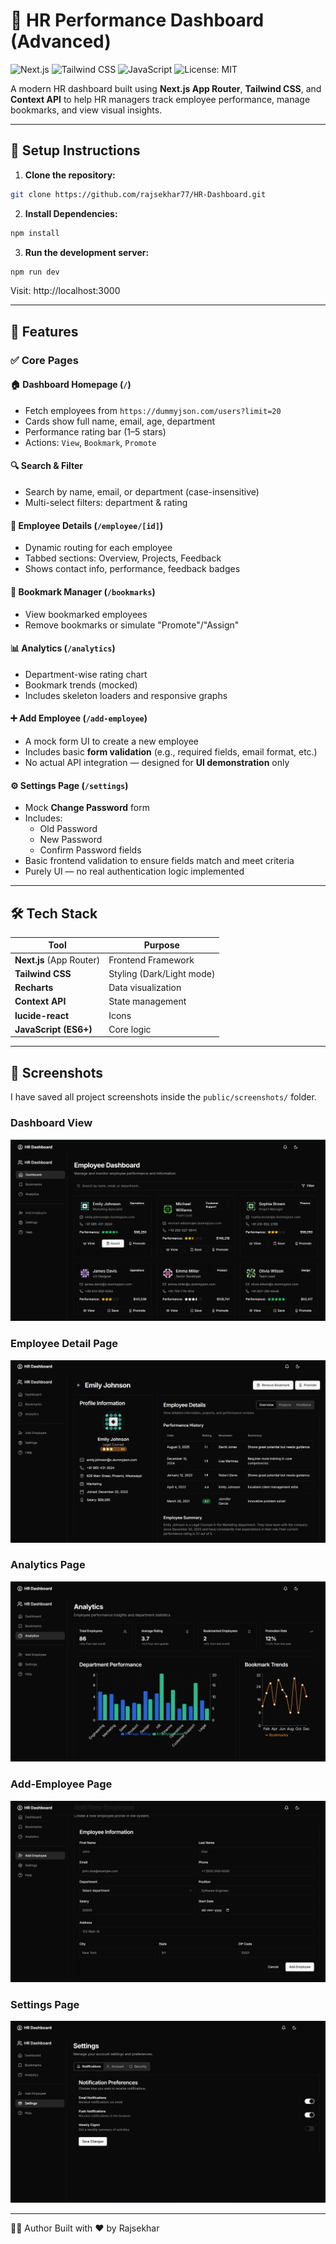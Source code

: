 # 💼 HR Performance Dashboard (Advanced)

![Next.js](https://img.shields.io/badge/Next.js-13+-000?logo=nextdotjs) 
![Tailwind CSS](https://img.shields.io/badge/TailwindCSS-3.x-38bdf8?logo=tailwindcss) 
![JavaScript](https://img.shields.io/badge/JavaScript-ES6+-f7df1e?logo=javascript)
![License: MIT](https://img.shields.io/badge/License-MIT-blue.svg)

A modern HR dashboard built using **Next.js App Router**, **Tailwind CSS**, and **Context API** to help HR managers track employee performance, manage bookmarks, and view visual insights.

---

## 🧪 Setup Instructions

1. **Clone the repository:**

```bash
git clone https://github.com/rajsekhar77/HR-Dashboard.git
```
2. **Install Dependencies:**

```bash
npm install
```

3. **Run the development server:**

```bash
npm run dev
```
Visit: http://localhost:3000

---

## 🚀 Features

### ✅ Core Pages

#### 🏠 Dashboard Homepage (`/`)
- Fetch employees from `https://dummyjson.com/users?limit=20`
- Cards show full name, email, age, department
- Performance rating bar (1–5 stars)
- Actions: `View`, `Bookmark`, `Promote`

#### 🔍 Search & Filter
- Search by name, email, or department (case-insensitive)
- Multi-select filters: department & rating

#### 👤 Employee Details (`/employee/[id]`)
- Dynamic routing for each employee
- Tabbed sections: Overview, Projects, Feedback
- Shows contact info, performance, feedback badges

#### 📌 Bookmark Manager (`/bookmarks`)
- View bookmarked employees
- Remove bookmarks or simulate "Promote"/"Assign"

#### 📊 Analytics (`/analytics`)
- Department-wise rating chart
- Bookmark trends (mocked)
- Includes skeleton loaders and responsive graphs

#### ➕ Add Employee (`/add-employee`)
- A mock form UI to create a new employee
- Includes basic **form validation** (e.g., required fields, email format, etc.)
- No actual API integration — designed for **UI demonstration** only

#### ⚙️ Settings Page (`/settings`)
- Mock **Change Password** form
- Includes:
  - Old Password
  - New Password
  - Confirm Password fields
- Basic frontend validation to ensure fields match and meet criteria
- Purely UI — no real authentication logic implemented

---

## 🛠️ Tech Stack

| Tool               | Purpose                          |
|--------------------|----------------------------------|
| **Next.js** (App Router) | Frontend Framework             |
| **Tailwind CSS**        | Styling (Dark/Light mode)      |
| **Recharts** | Data visualization         |
| **Context API**         | State management               |
| **lucide-react**         | Icons               |
| **JavaScript (ES6+)**   | Core logic                     |

---

## 📸 Screenshots

I have saved all project screenshots inside the `public/screenshots/` folder.

### Dashboard View

![Dashboard Screenshot](./public/screenshots/home.png)

### Employee Detail Page

![Employee Detail Screenshot](./public/screenshots/employee-details.png)

### Analytics Page

![Analytics Screenshot](./public/screenshots/analytics.png)

### Add-Employee Page

![Add Employee Screenshot](./public/screenshots/add-employee.png)

### Settings Page

![Settings Screenshot](./public/screenshots/settings.png)

---

🧑‍💻 Author
Built with ❤️ by Rajsekhar
